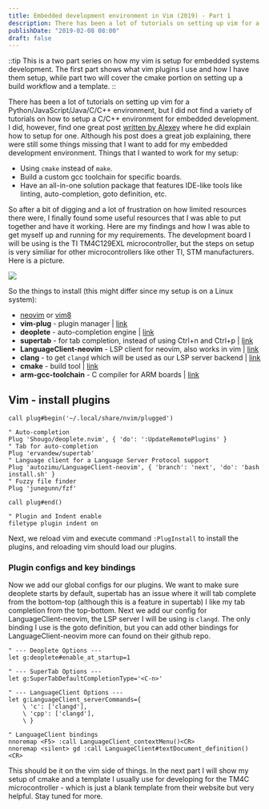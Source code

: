 ```yaml
---
title: Embedded development environment in Vim (2019) - Part 1
description: There has been a lot of tutorials on setting up vim for a Python/JavaScript/Java/C/C++ environment
publishDate: "2019-02-08 08:00"
draft: false
---
```


::tip
  This is a two part series on how my vim is setup for embedded systems development. The first part
  shows what vim plugins I use and how I have them setup, while part two will cover the cmake
  portion on setting up a build workflow and a template.
::

There has been a lot of tutorials on setting up vim for a Python/JavaScript/Java/C/C++ environment, but I did not find a variety of tutorials on how to setup a C/C++ environment for embedded development. I did, however, find one great post [written by Alexey][ref-1] where he did explain how to setup for one. Although his post does a great job explaining, there were still some things missing that I want to add for my embedded development environment. Things that I wanted to work for my setup:

- Using `cmake` instead of `make`.
- Build a custom gcc toolchain for specific boards.
- Have an all-in-one solution package that features IDE-like tools like linting, auto-completion, goto definition, etc.

So after a bit of digging and a lot of frustration on how limited resources there were, I finally found some useful resources that I was able to put together and have it working. Here are my findings and how I was able to get myself up and running for my requirements. The development board I will be using is the TI TM4C129EXL microcontroller, but the steps on setup is very similiar for other microcontrollers like other TI, STM manufacturers. Here is a picture.

<img
  class="mx-auto w-full"
  src="http://image.itmedia.co.jp/edn/articles/1509/27/ts150925_TI01.jpg"
/>

So the things to install (this might differ since my setup is on a Linux system):

- [neovim][neovim-link] or [vim8][vim-link]
- **vim-plug** - plugin manager | [link][vim-plug-link]
- **deoplete** - auto-completion engine | [link][deoplete-link]
- **supertab** - for tab completion, instead of using Ctrl+n and Ctrl+p | [link][supertab-link]
- **LanguageClient-neovim** - LSP client for neovim, also works in vim | [link][langclient-link]
- **clang** - to get `clangd` which will be used as our LSP server backend | [link][clang-link]
- **cmake** - build tool | [link][cmake-link]
- **arm-gcc-toolchain** - C compiler for ARM boards | [link][arm-gcc-link]

## Vim - install plugins

```vim
call plug#begin('~/.local/share/nvim/plugged')

" Auto-completion
Plug 'Shougo/deoplete.nvim', { 'do': ':UpdateRemotePlugins' }
" Tab for auto-completion
Plug 'ervandew/supertab'
" Language client for a Language Server Protocol support
Plug 'autozimu/LanguageClient-neovim', { 'branch': 'next', 'do': 'bash install.sh' }
" Fuzzy file finder
Plug 'junegunn/fzf'

call plug#end()

" Plugin and Indent enable
filetype plugin indent on
```

Next, we reload vim and execute command `:PlugInstall` to install the plugins, and reloading vim should load our plugins.

### Plugin configs and key bindings

Now we add our global configs for our plugins. We want to make sure deoplete starts by default, supertab has an issue where it will tab complete from the bottom-top (although this is a feature in supertab) I like my tab completion from the top-bottom. Next we add our config for LanguageClient-neovim, the LSP server I will be using is `clangd`. The only binding I use is the goto definition, but you can add other bindings for LanguageClient-neovim more can found on their github repo.

```vim
" --- Deoplete Options ---
let g:deoplete#enable_at_startup=1

" --- SuperTab Options ---
let g:SuperTabDefaultCompletionType='<C-n>'

" --- LanguageClient Options ---
let g:LanguageClient_serverCommands={
	\ 'c': ['clangd'],
	\ 'cpp': ['clangd'],
	\ }

" LanguageClient bindings
nnoremap <F5> :call LanguageClient_contextMenu()<CR>
nnoremap <silent> gd :call LanguageClient#textDocument_definition()<CR>
```

This should be it on the vim side of things. In the next part I will show my setup of cmake and a template I usually use for developing for the TM4C microcontroller - which is just a blank template from their website but very helpful. Stay tuned for more.

[ref-1]: http://www.alexeyshmalko.com/2014/using-vim-as-c-cpp-ide/
[neovim-link]: https://neovim.io/
[vim-link]: https://www.vim.org/
[vim-plug-link]: https://github.com/junegunn/vim-plug
[langclient-link]: https://github.com/autozimu/LanguageClient-neovim
[cmake-link]: https://cmake.org/
[arm-gcc-link]: https://developer.arm.com/open-source/gnu-toolchain/gnu-rm/downloads
[deoplete-link]: https://github.com/Shougo/deoplete.nvim
[supertab-link]: https://github.com/ervandew/supertab
[clang-link]: https://clang.llvm.org/
